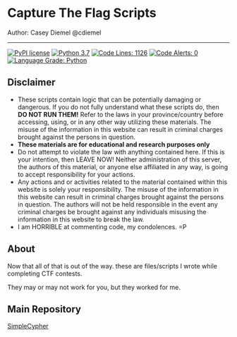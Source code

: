 Capture The Flag Scripts
============

Author: Casey Diemel
@cdiemel

------------

[![PyPI license](https://img.shields.io/pypi/l/ansicolortags.svg)](https://pypi.python.org/pypi/ansicolortags/)
[![Python 3.7](https://img.shields.io/badge/python-3.6+-blue.svg)](https://www.python.org/downloads/release/python-370/)
[![Code Lines: 1126](https://img.shields.io/badge/Code%20Lines-1126-blue?logo=python)]()
[![Code Alerts: 0](https://img.shields.io/badge/CodeQL%20Alerts-0-Green?logo=python)]()
[![Language Grade: Python](https://img.shields.io/badge/Code%20Quality:%20Python-A%2B-brightgreen?logo=github)]()

## Disclaimer ##
* These scripts contain logic that can be potentially damaging or dangerous.  If you do not fully understand what these scripts do, then **DO NOT RUN THEM!** Refer to the laws in your province/country before accessing, using, or in any other way utilizing these materials. The misuse of the information in this website can result in criminal charges brought against the persons in question.
* **These materials are for educational and research purposes only**
* Do not attempt to violate the law with anything contained here. If this is your intention, then LEAVE NOW! Neither administration of this server, the authors of this material, or anyone else affiliated in any way, is going to accept responsibility for your actions.
* Any actions and or activities related to the material contained within this website is solely your responsibility. The misuse of the information in this website can result in criminal charges brought against the persons in question. The authors will not be held responsible in the event any criminal charges be brought against any individuals misusing the information in this website to break the law.
* I am HORRIBLE at commenting code, my condolences. =P
## About ##

Now that all of that is out of the way. these are files/scripts I wrote while completing CTF contests. 

They may or may not work for you, but they worked for me. 


## Main Repository ##
[SimpleCypher](simple_cypher)

